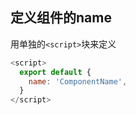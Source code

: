 ## 定义组件的name

用单独的`<script>`块来定义

```javascript
<script>
  export default {
    name: 'ComponentName',
  }
</script>
```

<Vssue/>